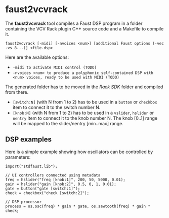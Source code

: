 # faust2vcvrack

The **faust2vcvrack** tool compiles a Faust DSP program in a folder containing the VCV Rack plugin C++ source code and a Makefile to compile it.  

`faust2vcvrack [-midi] [-nvoices <num>] [additional Faust options (-vec -vs 8...)] <file.dsp>`

Here are the available options:

- `-midi to activate MIDI control (TODO)`
- `-nvoices <num> to produce a polyphonic self-contained DSP with <num> voices, ready to be used with MIDI (TODO)`

The generated folder has to be moved in the *Rack SDK* folder and compiled from there. 

- `[switch:N]` (with N from 1 to 2) has to be used in a `button` or `checkbox` item to connect it to the switch number N.
- `[knob:N]` (with N from 1 to 2) has to be used in a `vslider`, `hslider` or `nentry` item to connect it to the knob number N. The knob [0..1] range will be mapped to the slider/nentry [min..max] range.

## DSP examples

Here is a simple example showing how oscillators can be controlled by parameters:

```
import("stdfaust.lib");

// UI controllers connected using metadata
freq = hslider("freq [knob:1]", 200, 50, 5000, 0.01);
gain = hslider("gain [knob:2]", 0.5, 0, 1, 0.01);
gate = button("gate [switch:1]");
check = checkbox("check [switch:2]");

// DSP processor
process = os.osc(freq) * gain * gate, os.sawtooth(freq) * gain * check;
```
